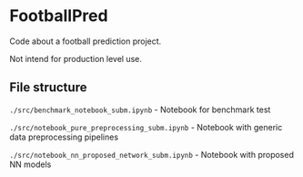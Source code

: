 # FootballPred

Code about a football prediction project.

Not intend for production level use.

## File structure

`./src/benchmark_notebook_subm.ipynb` - Notebook for benchmark test

`./src/notebook_pure_preprocessing_subm.ipynb` - Notebook with generic data preprocessing pipelines

`./src/notebook_nn_proposed_network_subm.ipynb` - Notebook with proposed NN models
